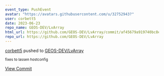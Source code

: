 ```yaml
---
event_type: PushEvent
avatar: "https://avatars.githubusercontent.com/u/32752943?"
user: corbett5
date: 2023-06-23
repo_name: GEOS-DEV/LvArray
html_url: https://github.com/GEOS-DEV/LvArray/commit/af45679a919740bc8e3cc986d1081e9e7d716d9e
repo_url: https://github.com/GEOS-DEV/LvArray
---
```


<a href='https://github.com/corbett5' target='_blank'>corbett5</a> pushed to <a href='https://github.com/GEOS-DEV/LvArray' target='_blank'>GEOS-DEV/LvArray</a>

<small>fixes to lassen hostconfig</small>

<a href='https://github.com/GEOS-DEV/LvArray/commit/af45679a919740bc8e3cc986d1081e9e7d716d9e' target='_blank'>View Commit</a>